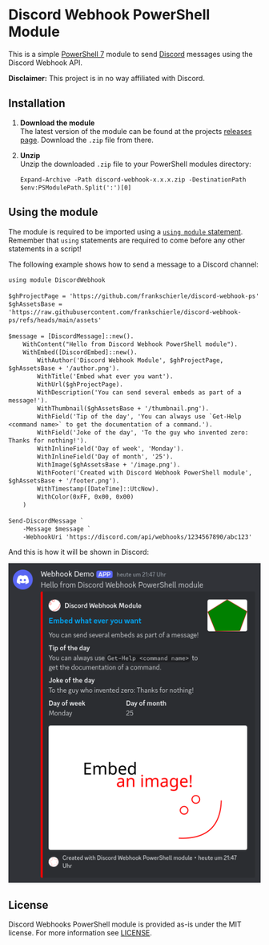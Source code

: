 # Discord Webhook PowerShell Module
This is a simple [PowerShell 7](https://github.com/PowerShell/PowerShell/) module to send [Discord](https://discord.com) messages using the Discord Webhook API.

**Disclaimer:** This project is in no way affiliated with Discord.

## Installation
1. **Download the module**  
   The latest version of the module can be found at the projects [releases page](https://github.com/frankschierle/discord-webhook-ps/releases). Download the `.zip` file from there.

2. **Unzip**  
   Unzip the downloaded `.zip` file to your PowerShell modules directory:
   ```pwsh
   Expand-Archive -Path discord-webhook-x.x.x.zip -DestinationPath $env:PSModulePath.Split(':')[0]
   ```

## Using the module
The module is required to be imported using a [`using module` statement](https://learn.microsoft.com/en-us/powershell/module/microsoft.powershell.core/about/about_using). Remember that `using` statements are required to come before any other statements in a script!

The following example shows how to send a message to a Discord channel:
```pwsh
using module DiscordWebhook

$ghProjectPage = 'https://github.com/frankschierle/discord-webhook-ps'
$ghAssetsBase = 'https://raw.githubusercontent.com/frankschierle/discord-webhook-ps/refs/heads/main/assets'

$message = [DiscordMessage]::new().
    WithContent("Hello from Discord Webhook PowerShell module").
    WithEmbed([DiscordEmbed]::new().
        WithAuthor('Discord Webhook Module', $ghProjectPage, $ghAssetsBase + '/author.png').
        WithTitle('Embed what ever you want').
        WithUrl($ghProjectPage).
        WithDescription('You can send several embeds as part of a message!').
        WithThumbnail($ghAssetsBase + '/thumbnail.png').
        WithField('Tip of the day', 'You can always use `Get-Help <command name>` to get the documentation of a command.').
        WithField('Joke of the day', 'To the guy who invented zero: Thanks for nothing!').
        WithInlineField('Day of week', 'Monday').
        WithInlineField('Day of month', '25').
        WithImage($ghAssetsBase + '/image.png').
        WithFooter('Created with Discord Webhook PowerShell module', $ghAssetsBase + '/footer.png').
        WithTimestamp([DateTime]::UtcNow).
        WithColor(0xFF, 0x00, 0x00)
    )

Send-DiscordMessage `
    -Message $message `
    -WebhookUri 'https://discord.com/api/webhooks/1234567890/abc123'
```
And this is how it will be shown in Discord:

![Screenshot of a message, sent to Discord](assets/result.png)

## License
Discord Webhooks PowerShell module is provided as-is under the MIT license. For more information see [LICENSE](LICENSE).
